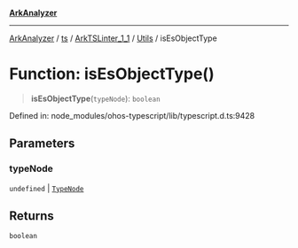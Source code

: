 [**ArkAnalyzer**](../../../../../../../../README.md)

***

[ArkAnalyzer](../../../../../../../../globals.md) / [ts](../../../../../README.md) / [ArkTSLinter\_1\_1](../../../README.md) / [Utils](../README.md) / isEsObjectType

# Function: isEsObjectType()

> **isEsObjectType**(`typeNode`): `boolean`

Defined in: node\_modules/ohos-typescript/lib/typescript.d.ts:9428

## Parameters

### typeNode

`undefined` | [`TypeNode`](../../../../../interfaces/TypeNode.md)

## Returns

`boolean`
